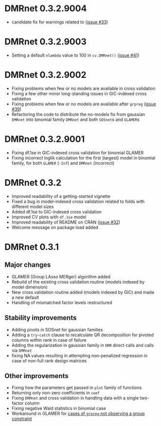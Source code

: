 
# DMRnet 0.3.2.9004

- candidate fix for warnings related to ([issue #33](https://github.com/SzymonNowakowski/DMRnet/issues/33))

# DMRnet 0.3.2.9003

- Setting a default `nlambda` value to 100 in `cv.DMRnet()` ([issue #41](https://github.com/SzymonNowakowski/DMRnet/issues/41))

# DMRnet 0.3.2.9002

- Fixing problems when few or no models are available in cross validation
- Fixing a few other minor long-standing issues in GIC-indexed cross validation
- Fixing problems when few or no models are available after `grpreg` ([issue #39](https://github.com/SzymonNowakowski/DMRnet/issues/39))
- Refactoring the code to distribute the no-models fix from gaussian `DMRnet` into binomial family `DMRnet` and both `SOSnet`s and `GLAMER`s

# DMRnet 0.3.2.9001

- Fixing df.1se in GIC-indexed cross validation for binomial GLAMER
- Fixing incorrect loglik calculation for the first (largest) model in binomial family, for both `GLAMER` (`-Inf`) and `DMRnet` (incorrect)

# DMRnet 0.3.2

- Improved readability of a getting-started vignette
- Fixed a bug in model-indexed cross validation related to folds with different model sizes
- Added df.1se to GIC-indexed cross validation
- Improved CV plots with `df.1se` model
- Improved readability of README on CRAN ([issue #32](https://github.com/SzymonNowakowski/DMRnet/issues/32))
- Welcome message on package load added

# DMRnet 0.3.1

## Major changes

- GLAMER (Group LAsso MERger) algorithm added
- Rebuild of the existing cross validation routine (models indexed by model dimension)
- New cross validation routine added (models indexed by GIC) and made a new default
- Handling of mismatched factor levels restructured

## Stability improvements

- Adding pivots in SOSnet for gaussian families
- Adding a `try`-`catch` clause to recalculate QR decomposition for pivoted columns within rank in case of failure
- Adding the regularization in gaussian family in `DMR` direct calls and calls via `DMRnet`
- fixing NA values resulting in attempting non-penalized regression in case of non-full rank design matrices

## Other improvements

- Fixing how the parameters get passed in `plot` family of functions
- Returning only non-zero coefficients in `coef`
- Fixing `DRMnet` and cross validation in handling data with a single two-factor column
- Fixing negative Wald statistics in binomial case
- Workaround in GLAMER for [cases of `grpreg` not observing a group constraint](https://github.com/pbreheny/grpreg/issues/54)
